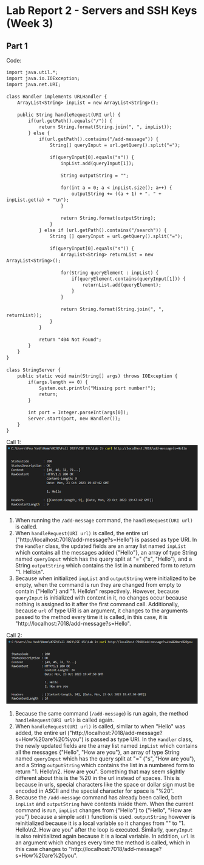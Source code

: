# Lab Report 2 - Servers and SSH Keys (Week 3)
## Part 1
Code: 
```
import java.util.*;
import java.io.IOException;
import java.net.URI;

class Handler implements URLHandler {
    ArrayList<String> inpList = new ArrayList<String>();

    public String handleRequest(URI url) {
        if(url.getPath().equals("/")) {
            return String.format(String.join(", ", inpList));
        } else {
            if(url.getPath().contains("/add-message")) {
                String[] queryInput = url.getQuery().split("=");
                
                if(queryInput[0].equals("s")) {
                    inpList.add(queryInput[1]);

                    String outputString = "";

                    for(int a = 0; a < inpList.size(); a++) {
                        outputString += ((a + 1) + ". " + inpList.get(a) + "\n");
                    }

                    return String.format(outputString);
                } 
            } else if (url.getPath().contains("/search")) {
                String [] queryInput = url.getQuery().split("=");

                if(queryInput[0].equals("s")) {
                    ArrayList<String> returnList = new ArrayList<String>();

                    for(String queryElement : inpList) {
                        if(queryElement.contains(queryInput[1])) {
                            returnList.add(queryElement);
                        }
                    }

                    return String.format(String.join(", ", returnList));
                }
            }

            return "404 Not Found";
        }
    }
}

class StringServer {
    public static void main(String[] args) throws IOException {
        if(args.length == 0) {
            System.out.println("Missing port number!");
            return;
        }

        int port = Integer.parseInt(args[0]);
        Server.start(port, new Handler());
    }
}
```
Call 1:
![Image 1](https://github.com/fyash1010/cse15l-lab-reports/blob/main/img1.png)
1. When running the `/add-message` command, the `handleRequest(URI url)` is called.
2. When `handleRequest(URI url)` is called, the entire url ("http://localhost:7018/add-message?s=Hello") is passed as type URI. In the `Handler` class, the updated fields are an array list named `inpList` which contains all the messages added {"Hello"}, an array of type String named `queryInput` which has the query split at "=" ("s", "Hello"), and a String `outputString` which contains the list in a numbered form to return "1. Hello\n".
3. Because when initialized `inpList` and `outputString` were initialized to be empty, when the command is run they are changed from empty to contain {"Hello"} and "1. Hello\n" respectively. However, because `queryInput` is initialized with content in it, no changes occur because nothing is assigned to it after the first command call. Additionally, because `url` of type URI is an argument, it changes to the arguments passed to the method every time it is called, in this case, it is "http://localhost:7018/add-message?s=Hello".

Call 2:
![Image2](https://github.com/fyash1010/cse15l-lab-reports/blob/main/img2.png)
1. Because the same command (`/add-message`) is run again, the method `handleRequest(URI url)` is called again.
2. When `handleRequest(URI url)` is called, similar to when "Hello" was added, the entire url ("http://localhost:7018/add-message?s=How%20are%20%you") is passed as type URI. In the `Handler` class, the newly updated fields are the array list named `inpList` which contains all the messages {"Hello", "How are you"}, an array of type String named `queryInput` which has the query split at "=" ("s", "How are you"), and a String `outputString` which contains the list in a numbered form to return "1. Hello\n2. How are you". Something that may seem slightly different about this is the %20 in the url instead of spaces. This is because in urls, special characters like the space or dollar sign must be encoded in ASCII and the special character for space is "%20".
3. Because the `/add-message` command has already been called, both `inpList` and `outputString` have contents inside them. When the current command is run, `inpList` changes from {"Hello"} to {"Hello", "How are you"} because a simple `add()` function is used. `outputString` however is reinitialized because it is a local variable so it changes from "" to "1. Hello\n2. How are you" after the loop is executed. Similarly, `queryInput` is also reinitialized again because it is a local variable. In addition, `url` is an argument which changes every time the method is called, which in this case changes to "http://localhost:7018/add-message?s=How%20are%20you".
